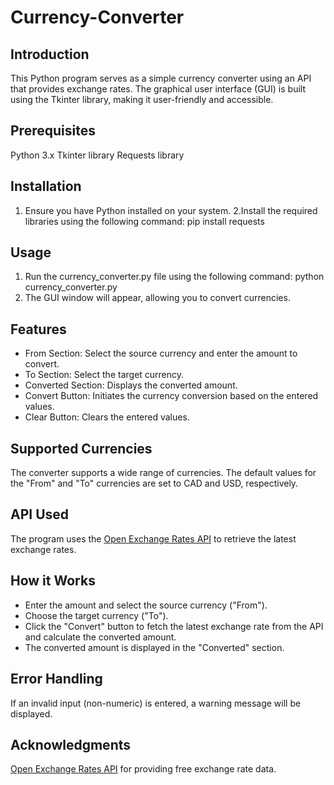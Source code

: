 # Currency-Converter

## Introduction
This Python program serves as a simple currency converter using an API that provides exchange rates. The graphical user interface (GUI) is built using the Tkinter library, making it user-friendly and accessible.

## Prerequisites
Python 3.x
Tkinter library
Requests library

## Installation
1. Ensure you have Python installed on your system.
2.Install the required libraries using the following command: pip install requests

## Usage
1. Run the currency_converter.py file using the following command: python currency_converter.py
2. The GUI window will appear, allowing you to convert currencies.

## Features
* From Section: Select the source currency and enter the amount to convert.
* To Section: Select the target currency.
* Converted Section: Displays the converted amount.
* Convert Button: Initiates the currency conversion based on the entered values.
* Clear Button: Clears the entered values.

## Supported Currencies
The converter supports a wide range of currencies. The default values for the "From" and "To" currencies are set to CAD and USD, respectively.

## API Used
The program uses the [Open Exchange Rates API](https://www.exchangerate-api.com/) to retrieve the latest exchange rates.

## How it Works
* Enter the amount and select the source currency ("From").
* Choose the target currency ("To").
* Click the "Convert" button to fetch the latest exchange rate from the API and calculate the converted amount.
* The converted amount is displayed in the "Converted" section.

## Error Handling
If an invalid input (non-numeric) is entered, a warning message will be displayed.

## Acknowledgments
[Open Exchange Rates API](https://www.exchangerate-api.com/) for providing free exchange rate data.
